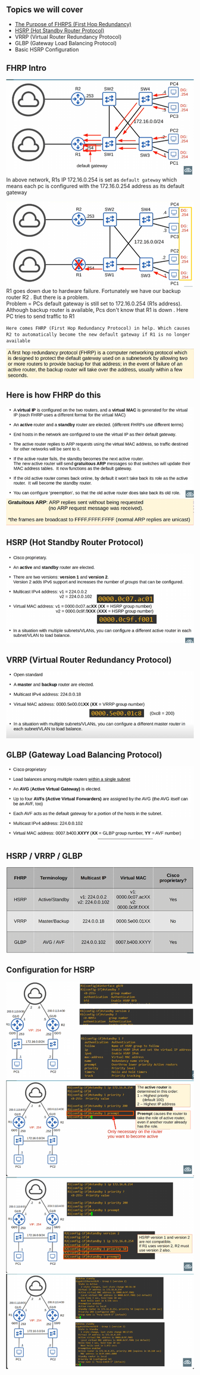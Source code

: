 

## Topics we will cover

- [The Purpose of FHRPS (First Hop Redundancy)](#fhrps)
- [HSRP (Hot Standby Router Protocol)](#hsrp)
- VRRP (Virtual Router Redundancy Protocol)
- GLBP (Gateway Load Balancing Protocol)
- Basic HSRP Configuration


## FHRP Intro <a id="fhrps"></a>

![](images/Pasted%20image%2020231103095735.png)
In above network, R1s IP 172.16.0.254 is set as `default gateway` which means each pc is configured with the 172.16.0.254 address as its default gateway

![](images/Pasted%20image%2020231103095513.png)
 R1 goes down due to hardware failure. Fortunately we have our backup router R2 . But there is a problem.  
 Problem = PCs default gateway is still set to 172.16.0.254 (R1s address). Although backup router is available, Pcs don't know that R1 is down . Here PC tries to send traffic to R1

`Here comes FHRP (First Hop Redundancy Protocol) in help. Which causes R2 to automatically become the new default gateway if R1 is no longer available`

![](images/Pasted%20image%2020231103100354.png)


## Here is how FHRP do this

![](images/Pasted%20image%2020231103101351.png)![](images/Pasted%20image%2020231103101441.png)



## HSRP (Hot Standby Router Protocol) <a id="hsrp"></a>

![](images/Pasted%20image%2020231103102154.png)

## VRRP (Virtual Router Redundancy Protocol)

![](images/Pasted%20image%2020231103102930.png)

## GLBP (Gateway Load Balancing Protocol)

![](images/Pasted%20image%2020231103103313.png)


## HSRP / VRRP / GLBP

![](images/Pasted%20image%2020231103103345.png)



## Configuration for HSRP

![](images/Pasted%20image%2020231103103607.png)
![](images/Pasted%20image%2020231103103818.png)
![](images/Pasted%20image%2020231103103856.png)![](images/Pasted%20image%2020231103104008.png)

